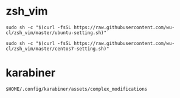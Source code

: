 # zsh_vim
`sudo sh -c "$(curl -fsSL https://raw.githubusercontent.com/wu-cl/zsh_vim/master/ubuntu-setting.sh)"`

`sudo sh -c "$(curl -fsSL https://raw.githubusercontent.com/wu-cl/zsh_vim/master/centos7-setting.sh)"`


# karabiner
`$HOME/.config/karabiner/assets/complex_modifications`
